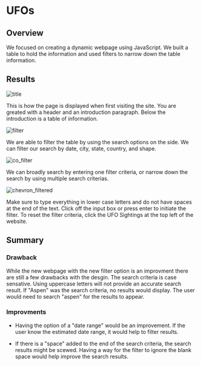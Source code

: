 # UFOs

## Overview

We focused on creating a dynamic webpage using JavaScript. We built a table to hold the information and used filters to narrow down the table information. 

## Results

![title](https://user-images.githubusercontent.com/107373721/186551742-fd8f224e-4351-4143-8f25-3aceacb0c5f9.png)

This is how the page is displayed when first visiting the site. You are greated with a header and an introduction paragraph. Below the introduction is a table of information.

![filter](https://user-images.githubusercontent.com/107373721/186551761-42c8bfc9-da26-4da1-b580-35d5e341cfbd.png)

We are able to filter the table by using the search options on the side. We can filter our search by date, city, state, country, and shape. 

![co_filter](https://user-images.githubusercontent.com/107373721/186551776-1d95a0fa-2093-4724-a885-c511aa20c2cb.png)

We can broadly search by entering one filter criteria, or narrow down the search by using multiple search criterias. 

![chevron_filtered](https://user-images.githubusercontent.com/107373721/186551790-509a9a33-ffde-4f50-bf12-c4d589ef590e.png)

Make sure to type everything in lower case letters and do not have spaces at the end of the text. Click off the input box or press enter to initiate the filter. To reset the filter criteria, click the UFO Sightings at the top left of the website.

## Summary

### Drawback

While the new webpage with the new filter option is an improvment there are still a few drawbacks with the desgin. The search criteria is case sensative. Using uppercase letters will not provide an accurate search result. If "Aspen" was the search criteria, no results would display. The user would need to search "aspen" for the results to appear. 

### Improvments
- Having the option of a "date range" would be an improvement. If the user know the estimated date range, it would help to filter results.  

- If there is a "space" added to the end of the search criteria, the search results might be scewed. Having a way for the filter to ignore the blank space would help improve the search results. 
